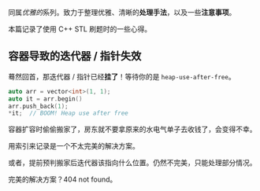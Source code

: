 同属*优雅的*系列。致力于整理优雅、清晰的**处理手法**，以及一些**注意事项**。

本篇记录了使用 C++ STL 刷题时的一些心得。

## 容器导致的迭代器 / 指针失效

蓦然回首，那迭代器 / 指针已经**挂了**！等待你的是 `heap-use-after-free`。

```cpp
auto arr = vector<int>(1, 1);
auto it = arr.begin()
arr.push_back(1);
*it;  // BOOM! Heap use after free
```

容器扩容时偷偷搬家了，房东就不要拿原来的水电气单子去收钱了，会变得不幸。

用索引来记录是一个不太完美的解决方案。

或者，提前预判搬家后迭代器该指向什么位置。仍然不完美，只能处理部分情况。

完美的解决方案？404 not found。